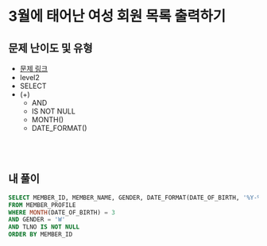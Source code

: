 # 3월에 태어난 여성 회원 목록 출력하기

## 문제 난이도 및 유형
* [문제 링크](https://school.programmers.co.kr/learn/courses/30/lessons/131120)
* level2
* SELECT
* (+)
  * AND
  * IS NOT NULL
  * MONTH()
  * DATE_FORMAT()

<br><br>

## 내 풀이
```sql
SELECT MEMBER_ID, MEMBER_NAME, GENDER, DATE_FORMAT(DATE_OF_BIRTH, '%Y-%m-%d') AS DATE_OF_BIRTH
FROM MEMBER_PROFILE
WHERE MONTH(DATE_OF_BIRTH) = 3
AND GENDER = 'W'
AND TLNO IS NOT NULL
ORDER BY MEMBER_ID
```